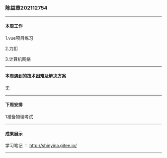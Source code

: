 ### 陈益章202112754

***

#### **本周工作**

1.vue项目练习

2.力扣

3.计算机网络

***

#### **本周遇到的技术困难及解决方案**

无

***

#### **下周安排**

1准备物理考试

***

#### **成果展示**

学习笔记 ： http://shinyina.gitee.io/

***